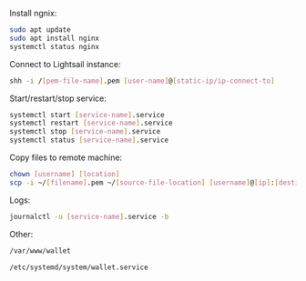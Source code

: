 Install ngnix: 
```bash
sudo apt update
sudo apt install nginx
systemctl status nginx
```


Connect to Lightsail instance:

```bash
shh -i /[pem-file-name].pem [user-name]@[static-ip/ip-connect-to]
```

Start/restart/stop service:
```bash
systemctl start [service-name].service
systemctl restart [service-name].service
systemctl stop [service-name].service
systemctl status [service-name].service
```

Copy files to remote machine:
```bash
chown [username] [location]
scp -i ~/[filename].pem ~/[source-file-location] [username]@[ip]:[destination-location]
```

Logs:
```bash
journalctl -u [service-name].service -b
```

Other:
```bash
/var/www/wallet

/etc/systemd/system/wallet.service
```
